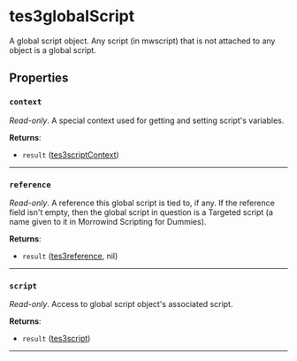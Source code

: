 # tes3globalScript
<div class="search_terms" style="display: none">tes3globalscript, globalscript</div>

<!---
	This file is autogenerated. Do not edit this file manually. Your changes will be ignored.
	More information: https://github.com/MWSE/MWSE/tree/master/docs
-->

A global script object. Any script (in mwscript) that is not attached to any object is a global script.

## Properties

### `context`
<div class="search_terms" style="display: none">context</div>

*Read-only*. A special context used for getting and setting script's variables.

**Returns**:

* `result` ([tes3scriptContext](../../types/tes3scriptContext))

***

### `reference`
<div class="search_terms" style="display: none">reference</div>

*Read-only*. A reference this global script is tied to, if any. If the reference field isn't empty, then the global script in question is a Targeted script (a name given to it in Morrowind Scripting for Dummies).

**Returns**:

* `result` ([tes3reference](../../types/tes3reference), nil)

***

### `script`
<div class="search_terms" style="display: none">script</div>

*Read-only*. Access to global script object's associated script.

**Returns**:

* `result` ([tes3script](../../types/tes3script))

***


